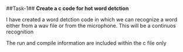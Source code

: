 ##Task-1## 
**Create a c code for hot word detction**

I have created a word detction code in which we can recognize a word either from a wav file or from the microphone. This will be a continuos recognition

The run and compile information are included within the c file only

